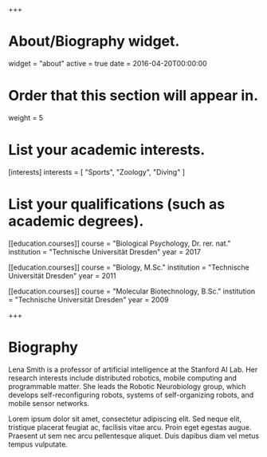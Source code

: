 +++
# About/Biography widget.
widget = "about"
active = true
date = 2016-04-20T00:00:00

# Order that this section will appear in.
weight = 5

# List your academic interests.
[interests]
  interests = [
    "Sports",
    "Zoology",
    "Diving"
  ]

# List your qualifications (such as academic degrees).
[[education.courses]]
  course = "Biological Psychology, Dr. rer. nat."
  institution = "Technische Universität Dresden"
  year = 2017

[[education.courses]]
  course = "Biology, M.Sc."
  institution = "Technische Universität Dresden"
  year = 2011

[[education.courses]]
  course = "Molecular Biotechnology, B.Sc."
  institution = "Technische Universität Dresden"
  year = 2009
 
+++

# Biography

Lena Smith is a professor of artificial intelligence at the Stanford AI Lab. Her research interests include distributed robotics, mobile computing and programmable matter. She leads the Robotic Neurobiology group, which develops self-reconfiguring robots, systems of self-organizing robots, and mobile sensor networks.

Lorem ipsum dolor sit amet, consectetur adipiscing elit. Sed neque elit, tristique placerat feugiat ac, facilisis vitae arcu. Proin eget egestas augue. Praesent ut sem nec arcu pellentesque aliquet. Duis dapibus diam vel metus tempus vulputate. 
